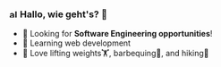 ### <img src="https://upload.wikimedia.org/wikipedia/commons/f/f6/Animated-Flag-Germany.gif" alt="alt text" width="15px" height="15px"> Hallo, wie geht's? 👋
- 👀 Looking for <b>Software Engineering opportunities</b>!
- 📖 Learning web development
- 💖 Love lifting weights🏋️, barbequing🥩, and hiking🥾
